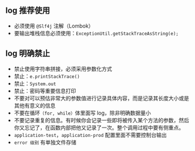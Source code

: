 

## log 推荐使用

- 必须使用 `@Slf4j` 注解（Lombok）
- 要输出堆栈信息必须使用：`ExceptionUtil.getStackTraceAsString(e);`

## log 明确禁止

- 禁止使用字符串拼接，必须采用参数化方式
- 禁止：`e.printStackTrace()`
- 禁止：`System.out`
- 禁止：密码等重要信息打印
- 不要对可以预估非常大的参数值进行记录具体内容，而是记录其长度大小或是其他有意义的信息
- 不要在循环`（for, while）`体里面写 log，除非明确数据量小
- 不要记录重复的信息。有时候你会记录一些即将被传入某个方法的参数，然后你又忘记了，在函数内部把他又记录了一次。整个调用过程中要有侧重点。
- `application-test`，`application-prod` 配置里面不需要控制台输出
- `error 级别` 有单独文件存储